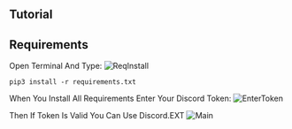 ## Tutorial

## Requirements
Open Terminal And Type:
![ReqInstall](https://github.com/RaySoftworks/Discord.EXT/assets/130923455/a3c1d406-788e-4bb7-b624-21e4f6f979b5)
```
pip3 install -r requirements.txt
```


When You Install All Requirements Enter Your Discord Token:
![EnterToken](https://github.com/RaySoftworks/Discord.EXT/assets/130923455/ff9dc7dc-5c4b-47f8-aeea-726946ff5319)


Then If Token Is Valid You Can Use Discord.EXT
![Main](https://github.com/RaySoftworks/Discord.EXT/assets/130923455/068a466b-1d31-4eaa-bf69-cccb50d608e7)
